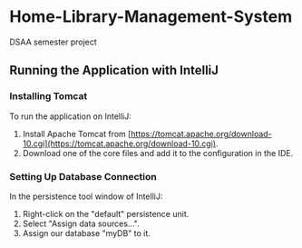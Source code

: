 # Home-Library-Management-System
DSAA semester project 

## Running the Application with IntelliJ

### Installing Tomcat
To run the application on IntelliJ:

1. Install Apache Tomcat from [https://tomcat.apache.org/download-10.cgi](https://tomcat.apache.org/download-10.cgi).
2. Download one of the core files and add it to the configuration in the IDE.

### Setting Up Database Connection
In the persistence tool window of IntelliJ:

1. Right-click on the "default" persistence unit.
2. Select "Assign data sources...".
3. Assign our database "myDB" to it.
